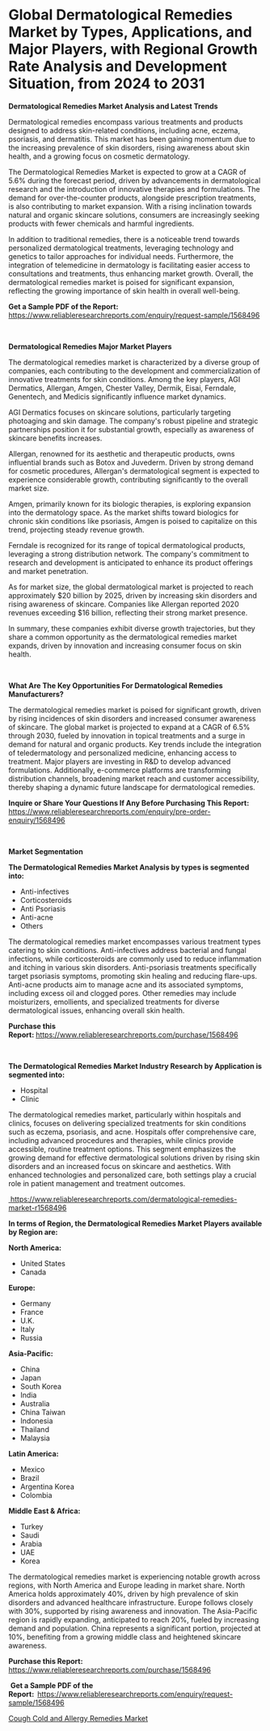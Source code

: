 <p><h1>Global Dermatological Remedies Market by Types, Applications, and Major Players, with Regional Growth Rate Analysis and Development Situation, from 2024 to 2031</h1></p><p><strong>Dermatological Remedies Market Analysis and Latest Trends</strong></p>
<p><p>Dermatological remedies encompass various treatments and products designed to address skin-related conditions, including acne, eczema, psoriasis, and dermatitis. This market has been gaining momentum due to the increasing prevalence of skin disorders, rising awareness about skin health, and a growing focus on cosmetic dermatology. </p><p>The Dermatological Remedies Market is expected to grow at a CAGR of 5.6% during the forecast period, driven by advancements in dermatological research and the introduction of innovative therapies and formulations. The demand for over-the-counter products, alongside prescription treatments, is also contributing to market expansion. With a rising inclination towards natural and organic skincare solutions, consumers are increasingly seeking products with fewer chemicals and harmful ingredients.</p><p>In addition to traditional remedies, there is a noticeable trend towards personalized dermatological treatments, leveraging technology and genetics to tailor approaches for individual needs. Furthermore, the integration of telemedicine in dermatology is facilitating easier access to consultations and treatments, thus enhancing market growth. Overall, the dermatological remedies market is poised for significant expansion, reflecting the growing importance of skin health in overall well-being.</p></p>
<p><strong>Get a Sample PDF of the Report:&nbsp;</strong> <a href="https://www.reliableresearchreports.com/enquiry/request-sample/1568496?utm_campaign=34&utm_medium=2&utm_source=Github&utm_content=ia&utm_term=28122024&utm_id=dermatological-remedies">https://www.reliableresearchreports.com/enquiry/request-sample/1568496</a></p>
<p>&nbsp;</p>
<p><strong>Dermatological Remedies Major Market Players</strong></p>
<p><p>The dermatological remedies market is characterized by a diverse group of companies, each contributing to the development and commercialization of innovative treatments for skin conditions. Among the key players, AGI Dermatics, Allergan, Amgen, Chester Valley, Dermik, Eisai, Ferndale, Genentech, and Medicis significantly influence market dynamics.</p><p>AGI Dermatics focuses on skincare solutions, particularly targeting photoaging and skin damage. The company's robust pipeline and strategic partnerships position it for substantial growth, especially as awareness of skincare benefits increases.</p><p>Allergan, renowned for its aesthetic and therapeutic products, owns influential brands such as Botox and Juvederm. Driven by strong demand for cosmetic procedures, Allergan's dermatological segment is expected to experience considerable growth, contributing significantly to the overall market size.</p><p>Amgen, primarily known for its biologic therapies, is exploring expansion into the dermatology space. As the market shifts toward biologics for chronic skin conditions like psoriasis, Amgen is poised to capitalize on this trend, projecting steady revenue growth.</p><p>Ferndale is recognized for its range of topical dermatological products, leveraging a strong distribution network. The company's commitment to research and development is anticipated to enhance its product offerings and market penetration.</p><p>As for market size, the global dermatological market is projected to reach approximately $20 billion by 2025, driven by increasing skin disorders and rising awareness of skincare. Companies like Allergan reported 2020 revenues exceeding $16 billion, reflecting their strong market presence.</p><p>In summary, these companies exhibit diverse growth trajectories, but they share a common opportunity as the dermatological remedies market expands, driven by innovation and increasing consumer focus on skin health.</p></p>
<p>&nbsp;</p>
<p><strong>What Are The Key Opportunities For Dermatological Remedies Manufacturers?</strong></p>
<p><p>The dermatological remedies market is poised for significant growth, driven by rising incidences of skin disorders and increased consumer awareness of skincare. The global market is projected to expand at a CAGR of 6.5% through 2030, fueled by innovation in topical treatments and a surge in demand for natural and organic products. Key trends include the integration of teledermatology and personalized medicine, enhancing access to treatment. Major players are investing in R&D to develop advanced formulations. Additionally, e-commerce platforms are transforming distribution channels, broadening market reach and customer accessibility, thereby shaping a dynamic future landscape for dermatological remedies.</p></p>
<p><strong>Inquire or Share Your Questions If Any Before Purchasing This Report:</strong> <a href="https://www.reliableresearchreports.com/enquiry/pre-order-enquiry/1568496?utm_campaign=34&utm_medium=2&utm_source=Github&utm_content=ia&utm_term=28122024&utm_id=dermatological-remedies">https://www.reliableresearchreports.com/enquiry/pre-order-enquiry/1568496</a></p>
<p>&nbsp;</p>
<p><strong>Market Segmentation</strong></p>
<p><strong>The Dermatological Remedies Market Analysis by types is segmented into:</strong></p>
<p><ul><li>Anti-infectives</li><li>Corticosteroids</li><li>Anti Psoriasis</li><li>Anti-acne</li><li>Others</li></ul></p>
<p><p>The dermatological remedies market encompasses various treatment types catering to skin conditions. Anti-infectives address bacterial and fungal infections, while corticosteroids are commonly used to reduce inflammation and itching in various skin disorders. Anti-psoriasis treatments specifically target psoriasis symptoms, promoting skin healing and reducing flare-ups. Anti-acne products aim to manage acne and its associated symptoms, including excess oil and clogged pores. Other remedies may include moisturizers, emollients, and specialized treatments for diverse dermatological issues, enhancing overall skin health.</p></p>
<p><strong>Purchase this Report:&nbsp;</strong><a href="https://www.reliableresearchreports.com/purchase/1568496?utm_campaign=34&utm_medium=2&utm_source=Github&utm_content=ia&utm_term=28122024&utm_id=dermatological-remedies">https://www.reliableresearchreports.com/purchase/1568496</a></p>
<p>&nbsp;</p>
<p><strong>The Dermatological Remedies Market Industry Research by Application is segmented into:</strong></p>
<p><ul><li>Hospital</li><li>Clinic</li></ul></p>
<p><p>The dermatological remedies market, particularly within hospitals and clinics, focuses on delivering specialized treatments for skin conditions such as eczema, psoriasis, and acne. Hospitals offer comprehensive care, including advanced procedures and therapies, while clinics provide accessible, routine treatment options. This segment emphasizes the growing demand for effective dermatological solutions driven by rising skin disorders and an increased focus on skincare and aesthetics. With enhanced technologies and personalized care, both settings play a crucial role in patient management and treatment outcomes.</p></p>
<p><a href="https://www.reliableresearchreports.com/dermatological-remedies-market-r1568496?utm_campaign=34&utm_medium=2&utm_source=Github&utm_content=ia&utm_term=28122024&utm_id=dermatological-remedies">&nbsp;https://www.reliableresearchreports.com/dermatological-remedies-market-r1568496</a></p>
<p><strong>In terms of Region, the Dermatological Remedies Market Players available by Region are:</strong></p>
<p>
    <p> <strong> North America: </strong>
        <ul>
            <li>United States</li>
            <li>Canada</li>
        </ul>
        </p> 
    <p> <strong> Europe: </strong>
        <ul>
            <li>Germany</li>
            <li>France</li>
            <li>U.K.</li>
            <li>Italy</li>
            <li>Russia</li>
        </ul>
        </p> 
    <p> <strong> Asia-Pacific: </strong>
        <ul>
            <li>China</li>
            <li>Japan</li>
            <li>South Korea</li>
            <li>India</li>
            <li>Australia</li>
            <li>China Taiwan</li>
            <li>Indonesia</li>
            <li>Thailand</li>
            <li>Malaysia</li>
        </ul>
        </p> 
    <p> <strong> Latin America: </strong>
        <ul>
            <li>Mexico</li>
            <li>Brazil</li>
            <li>Argentina Korea</li>
            <li>Colombia</li>
        </ul>
        </p> 
    <p> <strong> Middle East & Africa: </strong>
        <ul>
            <li>Turkey</li>
            <li>Saudi</li>
            <li>Arabia</li>
            <li>UAE</li>
            <li>Korea</li>
        </ul>
    </p>
    </p>
<p><p>The dermatological remedies market is experiencing notable growth across regions, with North America and Europe leading in market share. North America holds approximately 40%, driven by high prevalence of skin disorders and advanced healthcare infrastructure. Europe follows closely with 30%, supported by rising awareness and innovation. The Asia-Pacific region is rapidly expanding, anticipated to reach 20%, fueled by increasing demand and population. China represents a significant portion, projected at 10%, benefiting from a growing middle class and heightened skincare awareness.</p></p>
<p><strong>Purchase this Report: </strong><a href="https://www.reliableresearchreports.com/purchase/1568496?utm_campaign=34&utm_medium=2&utm_source=Github&utm_content=ia&utm_term=28122024&utm_id=dermatological-remedies">https://www.reliableresearchreports.com/purchase/1568496</a></p>
<p>&nbsp;<strong>Get a Sample PDF of the Report:&nbsp;&nbsp;</strong><a href="https://www.reliableresearchreports.com/enquiry/request-sample/1568496?utm_campaign=34&utm_medium=2&utm_source=Github&utm_content=ia&utm_term=28122024&utm_id=dermatological-remedies">https://www.reliableresearchreports.com/enquiry/request-sample/1568496</a></p>
<p><strong></strong></p>
<p><p><a href="https://github.com/guneycigdem35/Market-Research-Report-List-5/blob/main/cough-cold-and-allergy-remedies-market.md?utm_campaign=34&utm_medium=2&utm_source=Github&utm_content=ia&utm_term=28122024&utm_id=dermatological-remedies">Cough Cold and Allergy Remedies Market</a></p></p>